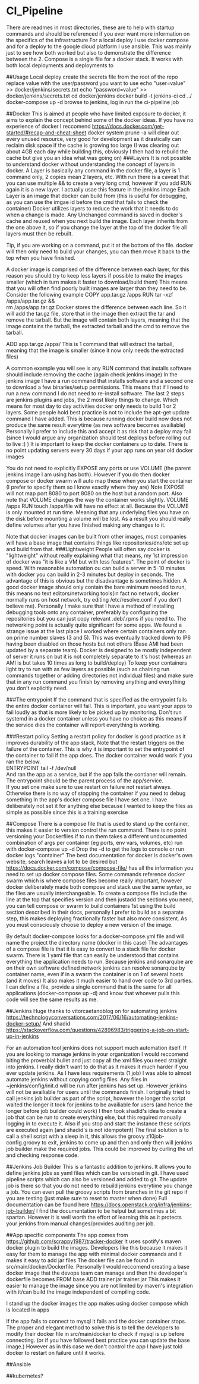 # CI_Pipeline
There are readmes in most directories, these are to help with startup commands and should be referenced if you ever want more information on the specifics of the infrastructure
For a local deploy I use docker compose and for a deploy to the google cloud platform I use ansible. This was mainly just to see how both worked but also to demonstrate the difference between the 2.
Compose is a single file for a docker stack. It works with both local deployments and deployments to 

##Usage Local deploy
create the secrets file
from the root of the repo
replace value with the user/password you want to use
echo "user=value" >> docker/jenkins/secrets.txt
echo "password=value" >> docker/jenkins/secrets.txt
cd docker/jenkins
docker build -t jenkins-ci
cd ../
docker-compose up -d
browse to jenkins, log in
run the ci-pipeline job

##Docker
This is aimed at people who have limited exposure to docker, it aims to explain the concept behind some of the docker ideas.
If you have no experience of docker I reccomend https://docs.docker.com/get-started/#recap-and-cheat-sheet
docker system prune -a will clear out every unused resource, very good for development as it drastically can reclaim disk space if the cache is growing too large (I was clearing out about 4GB each day while building this, obviously I then had to rebuild the cache but give you an idea what was going on)
###Layers
It is not possible to understand docker without understanding the concept of layers in docker.
A Layer is basically any command in the docker file, a layer is 1 command only, 2 copies mean 2 layers, etc. With run there is a caveat that you can use multiple && to create a very long cmd, however if you add RUN again it is a new layer. I actually usae this feature in the jenkins image
Each Layer is an image that docker can build from (this is useful for debugging, as you can use the imgae id before the cmd that fails to check the container)
Docker utilizes layers to reduce the work that it needs to do when a change is made.
Any Unchanged command is saved in docker's cache and reused when you next build the image.
Each layer inherits from the one above it, so if you change the layer at the top of the docker file all layers must then be rebuilt.

Tip, if you are working on a command, put it at the bottom of the file. docker will then only need to build your changes, you can then move it back to the top when you have finished.

A docker image is comprised of the difference between each layer, for this reason you should try to keep less layers if possible to make the images smaller (which in turn makes it faster to download/build them)
This means that you will often find poorly built images are larger than they need to be.
Consider the following example
COPY app.tar.gz /apps
RUN tar -xzf /apps/app.tar.gz && \
    rm /apps/app.tar.gz
Docker stores the difference between each line.
So it will add the tar.gz file, store that in the image
then extract the tar and remove the tarball.
But the image will contain both layers, meaning that the image contains the tarball, the extracted tarball and the cmd to remove the tarball.

ADD app.tar.gz /apps/
This is 1 command that will extract the tarball, meaning that the image is smaller (since it now only needs the extracted files)

A common example you will see is any RUN command that installs software should include removing the cache (again check jenkins image)
In the jenkins image I have a run command that installs software and a second one to download a few binaries/setup permissions.
This means that if I need to run a new command I do not need to re-install software.
The last 2 steps are jenkins plugins and jobs, the 2 most likely things to change. Which means for most day to day activities docker only needs to build 1 or 2 layers.
Some people hold best practice is not to include the apt-get update command I have added.
This is because running docker build now does not produce the same result everytime (as new software becomes availiable)
Personally I prefer to include this and accept it as risk that a deploy may fail (since I would argue any organization should test deploys before rolling out to live :) )
It is important to keep the docker containers up to date. There is no point updating servers every 30 days if your app runs on year old docker images

You do not need to explicitly EXPOSE any ports or use VOLUME (the parent jenkins image I am using has both). However if you do then docker compose or docker swarm will auto map these when you start the container (I prefer to specify them so I know exactly where they are)
Note EXPOSE will not map port 8080 to port 8080 on the host but a random port.
Also note that VOLUME changes the way the container works slightly. 
VOLUME /apps
RUN touch /apps/file
will have no effect at all. Because the VOLUME is only mounted at run time. Meaning that any underlying files you have on the disk before mounting a volume will be lost. As a result you should really define volumes after you have finished making any changes to it.

Note that docker images can be built from other images, most companies will have a base image that contains things like repositories/dns/etc set up and build from that.
###Lightweight
People will often say docker is "lightweight" without really explaining what that means, my 1st impression of docker was "it is like a VM but with less features". The point of docker is speed. With reasonable automation ou can build a server in 5-10 minutes with docker you can build in 2-3 minutes but deploy in seconds. The advantage of this is obvious but the disadvantage is sometimes hidden. A good docker image should only contain the bare minimum needed to run, this means no text editors/networking tools(in fact no network, docker normally runs on host network, try editing /etc/resolve.conf if you don't believe me). Personally I make sure that I have a method of installing debugging tools onto any container, preferably by configuring the repositories but you can just copy relevant .deb/.rpms if you need to.
The networking point is actually quite significant for some apps. We found a strange issue at the last place I worked where certain containers only ran on prime number slaves (3 and 5). This was eventually tracked down to IP6 having been disabled on those hosts but not others (Base AMI had been updated by a separate team). Docker is designed to be mostly independent of server it runs on but it is not completely separate to it's host (whereas an AMI is but takes 10 times as long to build/deploy)
To keep your containers light try to run with as few layers as possible (such as chaining run commands together or adding directories not individual files) and make sure that in any run command you finish by removing anything and everything you don't explicitly need.

###The entrypoint
If the command that is specified as the entrypoint fails the entire docker container will fail. This is important, you want your apps to fail loudly as that is more likely to be picked up by monitoring. Don't run systemd in a docker container unless you have no choice as this means if the service dies the container will report everything is working.

###Restart policy
Setting a restart policy for docker is good practice as it improves durability of the app stack, Note that the restart triggers on the failure of the container. This is why it is important to set the entrypoint of the container to fail if the app does. The docker container would work if you ran the below.  
ENTRYPOINT tail -f /dev/null  
And ran the app as a service, but if the app fails the contianer will remain. The entrypoint should be the parent process of the app/service.  
If you set one make sure to use restart on failure not restart always. Otherwise there is no way of stopping the container if you need to debug something
In the app's docker compose file I have set one. I have deliberately not set it for anything else because I wanted to keep the files as simple as possible since this is a training exercise

##Compose
There is a compose file that is used to stand up the container, this makes it easier to version control the run command.
There is no point versioning your Dockerfiles if to run them takes a different undocumented combination of args per container (eg ports, env vars, volumes, etc)
run with
docker-compose up -d
Drop the -d to get the logs to console or run docker logs "container"
The best documentation for docker is docker's own website, search leaves a lot to be desired but https://docs.docker.com/compose/compose-file/
has all the information you need to set up docker compose files. Some commands reference docker swarm which is where compose files become really important, however docker deliberately made both compose and stack use the same syntax, so the files are usually interchangeable.
To create a compose file include the line at the top that specifies version and then justadd the sections you need, you can tell compose or swarm to build containers 1st using the build section described in their docs, personally I prefer to build as a separate step, this makes deploying fractionally faster but also more consistent. As you must consciously choose to deploy a new version of the image.

By default docker-compose looks for a docker-compose.yml file and will name the project the directory name (docker in this case)
The advantages of a compose file is that it is easy to convert to a stack file for docker swarm.
There is 1 yaml file that can easily be understood that contains everything the application needs to run.
Because jenkins and sonarqube are on their own software defined network jenkins can resolve sonarqube by container name, even if in a swarm the container is on 1 of several hosts (and it moves)
It also makes it much easier to hand over code to 3rd parties.
I can define a file, provide a single command that is the same for all applications (docker-compose up -d) and know that whoever pulls this code will see the same results as me.

##Jenkins
Huge thanks to vitorcaetanoblog on for automating jenkins https://technologyconversations.com/2017/06/16/automating-jenkins-docker-setup/
And shadid https://stackoverflow.com/questions/42896983/triggering-a-job-on-start-up-in-jenkins

For an automation tool jenkins does not support much automation itself.
If you are looking to manage jenkins in your organization I would reccomend biting the proverbial bullet and just copy all the xml files you need straight into jenkins.
I really didn't want to do that as it makes it much harder if you ever update jenkins. As I have less requirements (1 job) I was able to almost automate jenkins without copying config files.
Any files in ~jenkins/config/init.d will be run after jenkins has set up. However jenkins will not be availiable for users until the commands finish.
I originally tried to call jenkins job builder as part of the script, however the longer the script waited the longer it took for jenkins to be availiable for users (and hence the longer before job builder could work)
I then took shadid's idea to create a job that can be run to create everything else, but this required manually logging in to execute it. Also if you stop and start the instance these scripts are executed again (and shadid's is not idempotent)
The final solution is to call a shell script with a sleep in it, this allows the groovy z10job-config.groovy to exit, jenkins to come up and then and only then will jenkins job builder make the required jobs. This could be improved by curling the url and checking response code.

##Jenkins Job Builder
This is a fantastic addition to jenkins. It allows you to define jenkins jobs as yaml files which can be versioned in git. I have used pipeline scripts which can also be versioned and added to git. The update job is there so that you do not need to rebuild jenkins everytime you change a job. You can even pull the groovy scripts from branches in the git repo if you are testing (just make sure to reset to master when done)
Full documentation can be found here https://docs.openstack.org/infra/jenkins-job-builder/
I find the documentation to be helpul but sometimes a bit spartan. However it is well worth the effort of learning this as it protects your jenkins from manual changes/provides auditing per job.

##App specific components
The app comes from https://github.com/scrappy1987/tracker-docker
It uses spotify's maven docker plugin to build the images.
Developers like this because it makes it easy for them to manage the app with minimal docker commands and it makes it easy to add jar files
The docker file can be found in src/main/docker/Dockerfile.
Personally I would reccomend creating a base docker image that the devops team can manage and then the developer's dockerfile becomes
FROM base
ADD trainer.jar trainer.jar
This makes it easier to manage the image since you are not limited by maven's integration with it/can build the image independent of compiling code.

I stand up the docker images the app makes using docker compose which is located in apps

If the app fails to connect to mysql it fails and the docker container stops.  
The proper and elegant method to solve this is to tell the developers to modify their docker file in src/main/docker to check if mysql is up before connecting. (or if you have followed best practice you can update the base image.) 
However as in this case we don't control the app I have just told docker to restart on failure until it works.  


##Ansible

##kubernetes? 


